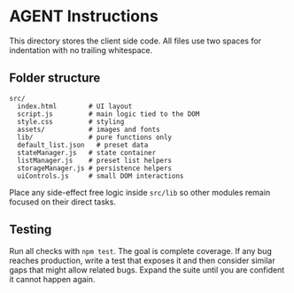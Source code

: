 # AGENT Instructions

This directory stores the client side code. All files use two spaces for indentation with no trailing whitespace.

## Folder structure

```
src/
  index.html        # UI layout
  script.js         # main logic tied to the DOM
  style.css         # styling
  assets/           # images and fonts
  lib/              # pure functions only
  default_list.json   # preset data
  stateManager.js   # state container
  listManager.js    # preset list helpers
  storageManager.js # persistence helpers
  uiControls.js     # small DOM interactions
```

Place any side-effect free logic inside `src/lib` so other modules remain focused on their direct tasks.

## Testing

Run all checks with `npm test`. The goal is complete coverage. If any bug reaches production, write a test that exposes it and then consider similar gaps that might allow related bugs. Expand the suite until you are confident it cannot happen again.

